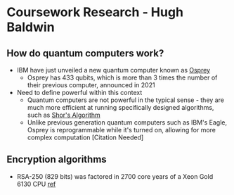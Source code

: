 # Coursework Research - Hugh Baldwin

## How do quantum computers work?
- IBM have just unveiled a new quantum computer known as [Osprey](https://newsroom.ibm.com/2022-11-09-IBM-Unveils-400-Qubit-Plus-Quantum-Processor-and-Next-Generation-IBM-Quantum-System-Two)
  - Osprey has 433 qubits, which is more than 3 times the number of their previous computer, announced in 2021
- Need to define powerful within this context
  - Quantum computers are not powerful in the typical sense - they are much more efficient at running specifically designed algorithms, such as [Shor's Algorithm](https://en.wikipedia.org/wiki/Shor%27s_algorithm)
  - Unlike previous generation quantum computers such as IBM's Eagle, Osprey is reprogrammable while it's turned on, allowing for more complex computation [Citation Needed]

## Encryption algorithms
- RSA-250 (829 bits) was factored in 2700 core years of a Xeon Gold 6130 CPU [ref](https://web.archive.org/web/20200228234716/https://lists.gforge.inria.fr/pipermail/cado-nfs-discuss/2020-February/001166.html)